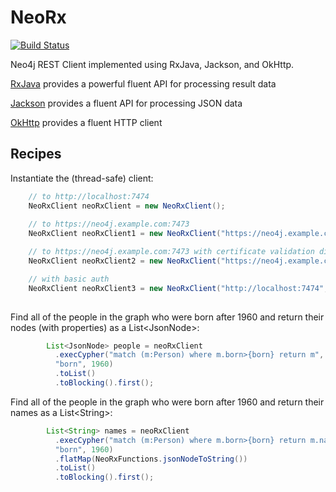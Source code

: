 # NeoRx

[![Build Status](http://ci.macgyver.io/buildStatus/icon?job=neorx-ci)](http://ci.macgyver.io/job/neorx-ci/)

Neo4j REST Client implemented using RxJava, Jackson, and OkHttp.

[RxJava](https://github.com/ReactiveX/RxJava) provides a powerful fluent API for processing result data

[Jackson](https://github.com/FasterXML/jackson) provides a fluent API for processing JSON data

[OkHttp](http://square.github.io/okhttp/) provides a fluent HTTP client


## Recipes

Instantiate the (thread-safe) client:
```java
	// to http://localhost:7474
	NeoRxClient neoRxClient = new NeoRxClient(); 
	
	// to https://neo4j.example.com:7473
	NeoRxClient neoRxClient1 = new NeoRxClient("https://neo4j.example.com:7473");

	// to https://neo4j.example.com:7473 with certificate validation disabled
	NeoRxClient neoRxClient2 = new NeoRxClient("https://neo4j.example.com:7473",false);

	// with basic auth
	NeoRxClient neoRxClient3 = new NeoRxClient("http://localhost:7474","myusername","mypassword");
	
```


Find all of the people in the graph who were born after 1960 and
return their nodes (with properties) as a List&lt;JsonNode&gt;:
```java
		List<JsonNode> people = neoRxClient
		  .execCypher("match (m:Person) where m.born>{born} return m", 
		  "born", 1960)
		  .toList()
		  .toBlocking().first();
```

Find all of the people in the graph who were born after 1960 and
return their names as a List&lt;String&gt;:
```java
		List<String> names = neoRxClient
		  .execCypher("match (m:Person) where m.born>{born} return m.name", 
		  "born", 1960)
		  .flatMap(NeoRxFunctions.jsonNodeToString())
		  .toList()
		  .toBlocking().first();
```
